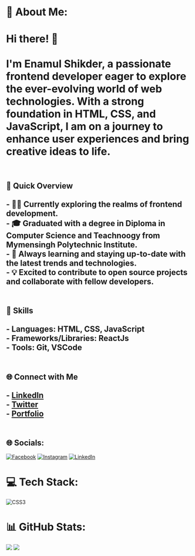 # 💫 About Me:
# Hi there! 👋<br><br>I'm Enamul Shikder, a passionate frontend developer eager to explore the ever-evolving world of web technologies. With a strong foundation in HTML, CSS, and JavaScript, I am on a journey to enhance user experiences and bring creative ideas to life.<br><br>

## 🚀 Quick Overview<br><br>- 👨‍💻 Currently exploring the realms of frontend development.<br>- 🎓 Graduated with a degree in Diploma in Computer Science and Teachnoogy from Mymensingh Polytechnic Institute.<br>- 🌱 Always learning and staying up-to-date with the latest trends and technologies.<br>- 💡 Excited to contribute to open source projects and collaborate with fellow developers.<br><br>

## 🔧 Skills<br><br>- **Languages:** HTML, CSS, JavaScript<br>- **Frameworks/Libraries:** ReactJs <br>- **Tools:** Git, VSCode <br><br>

## 🌐 Connect with Me<br><br>- [LinkedIn](https://www.linkedin.com/in/devenamulshikder)<br>- [Twitter](https://twitter.com/devenamulshikder)<br>- [Portfolio](https://devenamulshikder.com)<br><br>
 


## 🌐 Socials:
[![Facebook](https://img.shields.io/badge/Facebook-%231877F2.svg?logo=Facebook&logoColor=white)](https://facebook.com/devenamulshikder) [![Instagram](https://img.shields.io/badge/Instagram-%23E4405F.svg?logo=Instagram&logoColor=white)](https://instagram.com/devenamulshikder) [![LinkedIn](https://img.shields.io/badge/LinkedIn-%230077B5.svg?logo=linkedin&logoColor=white)](https://linkedin.com/in/devenamulshikder) 

# 💻 Tech Stack:
![CSS3](https://img.shields.io/badge/css3-%231572B6.svg?style=for-the-badge&logo=css3&logoColor=white)

# 📊 GitHub Stats:
![](https://github-readme-stats.vercel.app/api?username=devenamulshikder&theme=tokyonight&hide_border=false&include_all_commits=false&count_private=false)
![](https://github-readme-stats.vercel.app/api/top-langs/?username=devenamulshikder&theme=tokyonight&hide_border=false&include_all_commits=false&count_private=false&layout=compact)

 
